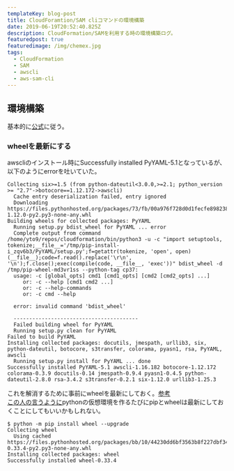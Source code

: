 ```yaml
---
templateKey: blog-post
title: CloudForamtion/SAM cliコマンドの環境構築
date: 2019-06-19T20:52:40.825Z
description: CloudFormation/SAMを利用する時の環境構築ログ。
featuredpost: true
featuredimage: /img/chemex.jpg
tags:
  - CloudFormation
  - SAM
  - awscli
  - aws-sam-cli
---
```

## 環境構築
基本的に[公式](https://docs.aws.amazon.com/serverless-application-model/latest/developerguide/serverless-sam-cli-install-linux.html)に従う。
### wheelを最新にする
awscliのインストール時にSuccessfully installed PyYAML-5.1となっているが、以下のようにerrorを吐いていた。
```
Collecting six>=1.5 (from python-dateutil<3.0.0,>=2.1; python_version >= "2.7"->botocore==1.12.172->awscli)
  Cache entry deserialization failed, entry ignored
  Downloading https://files.pythonhosted.org/packages/73/fb/00a976f728d0d1fecfe898238ce23f502a721c0ac0ecfedb80e0d88c64e9/six-1.12.0-py2.py3-none-any.whl
Building wheels for collected packages: PyYAML
  Running setup.py bdist_wheel for PyYAML ... error
  Complete output from command /home/yto9/repos/cloudformation/bin/python3 -u -c "import setuptools, tokenize;__file__='/tmp/pip-install-i_zqv6b3/PyYAML/setup.py';f=getattr(tokenize, 'open', open)(__file__);code=f.read().replace('\r\n', '\n');f.close();exec(compile(code, __file__, 'exec'))" bdist_wheel -d /tmp/pip-wheel-md3vr1ss --python-tag cp37:
  usage: -c [global_opts] cmd1 [cmd1_opts] [cmd2 [cmd2_opts] ...]
     or: -c --help [cmd1 cmd2 ...]
     or: -c --help-commands
     or: -c cmd --help
  
  error: invalid command 'bdist_wheel'
  
  ----------------------------------------
  Failed building wheel for PyYAML
  Running setup.py clean for PyYAML
Failed to build PyYAML
Installing collected packages: docutils, jmespath, urllib3, six, python-dateutil, botocore, s3transfer, colorama, pyasn1, rsa, PyYAML, awscli
  Running setup.py install for PyYAML ... done
Successfully installed PyYAML-5.1 awscli-1.16.182 botocore-1.12.172 colorama-0.3.9 docutils-0.14 jmespath-0.9.4 pyasn1-0.4.5 python-dateutil-2.8.0 rsa-3.4.2 s3transfer-0.2.1 six-1.12.0 urllib3-1.25.3

```
これを解消するために事前にwheelを最新にしておく。[参考](https://github.com/miguelgrinberg/flasky/issues/379#issuecomment-414116225)\
[この人の言うように](https://github.com/miguelgrinberg/flasky/issues/379#issuecomment-414118324)pythonの仮想環境を作るたびにpipとwheelは最新にしておくことにしてもいいかもしれない。

```
$ python -m pip install wheel --upgrade
Collecting wheel
  Using cached https://files.pythonhosted.org/packages/bb/10/44230dd6bf3563b8f227dbf344c908d412ad2ff48066476672f3a72e174e/wheel-0.33.4-py2.py3-none-any.whl
Installing collected packages: wheel
Successfully installed wheel-0.33.4

```

